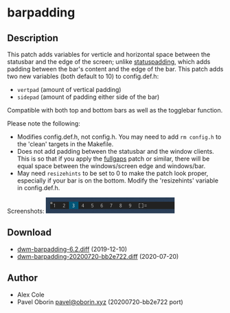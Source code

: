 barpadding
==========

Description
-----------
This patch adds variables for verticle and horizontal space between the statusbar and the edge of the screen; unlike [statuspadding](../statuspadding/), which adds padding between the bar's content and the edge of the bar. This patch adds two new variables (both default to 10) to config.def.h:
* `vertpad` (amount of vertical padding)
* `sidepad` (amount of padding either side of the bar)

Compatible with both top and bottom bars as well as the togglebar function.

Please note the following:
* Modifies config.def.h, not config.h. You may need to add `rm config.h` to the 'clean' targets in the Makefile.
* Does not add padding between the statusbar and the window clients. This is so that if you apply the [fullgaps](../fullgaps/) patch or similar, there will be equal space between the windows/screen edge and windows/bar.
* May need `resizehints` to be set to 0 to make the patch look proper, especially if your bar is on the bottom. Modify the 'resizehints' variable in config.def.h.

Screenshots:
![barpadding screenshot](barpadding.png)

Download
--------
* [dwm-barpadding-6.2.diff](dwm-barpadding-6.2.diff) (2019-12-10)
* [dwm-barpadding-20200720-bb2e722.diff](dwm-barpadding-20200720-bb2e722.diff) (2020-07-20)

Author
------
* Alex Cole
* Pavel Oborin [pavel@oborin.xyz](mailto:pavel@oborin.xyz) (20200720-bb2e722 port)
